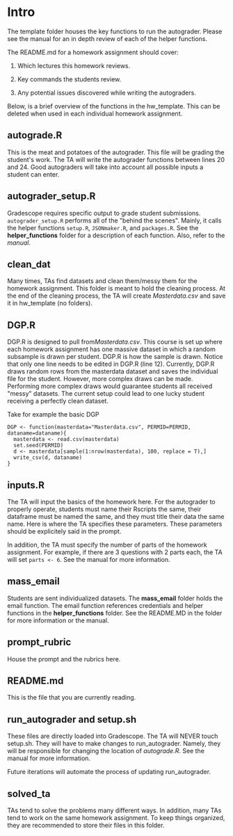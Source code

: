 # Intro 

The template folder houses the key functions to run the autograder. Please see the manual for an in depth review of each of the helper functions. 

The README.md for a homework assignment should cover:

1) Which lectures this homework reviews.

2) Key commands the students review.

3) Any potential issues discovered while writing the autograders.

Below, is a brief overview of the functions in the hw_template. This can be deleted when used in each individual homework assignment.

## autograde.R

This is the meat and potatoes of the autograder. This file will be grading the student's work. The TA will write the autograder functions between lines 20 and 24. Good autograders will take into account all possible inputs a student can enter. 

## autograder_setup.R

Gradescope requires specific output to grade student submissions. `autograder_setup.R` performs all of the "behind the scenes". Mainly, it calls the helper functions `setup.R`, `JSONmaker.R`, and `packages.R`. See the **helper_functions** folder for a description of each function. Also, refer to the *manual*. 

## clean_dat

Many times, TAs find datasets and clean them/messy them for the homework assignment. This folder is meant to hold the cleaning process. At the end of the cleaning process, the TA will create *Masterdata.csv* and save it in hw_template (no folders). 

## DGP.R

DGP.R is designed to pull from*Masterdata.csv*. This course is set up where each homework assignment has one massive dataset in which a random subsample is drawn per student. DGP.R is how the sample is drawn. Notice that only one line needs to be edited in DGP.R (line 12). Currently, DGP.R draws random rows from the masterdata dataset and saves the individual file for the student. However, more complex draws can be made. Performing more complex draws would guarantee students all received "messy" datasets. The current setup could lead to one lucky student receiving a perfectly clean dataset.

Take for example the basic DGP

```{#numCode .R .numberLines}
DGP <- function(masterdata="Masterdata.csv", PERMID=PERMID, dataname=dataname){
  masterdata <- read.csv(masterdata)
  set.seed(PERMID)
  d <- masterdata[sample(1:nrow(masterdata), 100, replace = T),]
  write_csv(d, dataname)
}
```

## inputs.R

The TA will input the basics of the homework here. For the autograder to properly operate, students must name their Rscripts the same, their dataframe must be named the same, and they must title their data the same name. Here is where the TA specifies these parameters. These parameters should be explicitely said in the prompt.

In addition, the TA must specify the number of parts of the homework assignment. For example, if there are 3 questions with 2 parts each, the TA will set `parts <- 6`. See the manual for more information.

## mass_email

Students are sent individualized datasets. The **mass_email** folder holds the email function. The email function references credentials and helper functions in the **helper_functions** folder. See the README.MD in the folder for more information or the manual.

## prompt_rubric

House the prompt and the rubrics here.

## README.md

This is the file that you are currently reading.

## run_autograder and setup.sh

These files are directly loaded into Gradescope. The TA will NEVER touch setup.sh. They will have to make changes to run_autograder. Namely, they will be responsible for changing the location of *autograde.R*. See the manual for more information.

Future iterations will automate the process of updating run_autograder.

## solved_ta

TAs tend to solve the problems many different ways. In addition, many TAs tend to work on the same homework assignment. To keep things organized, they are recommended to store their files in this folder.
